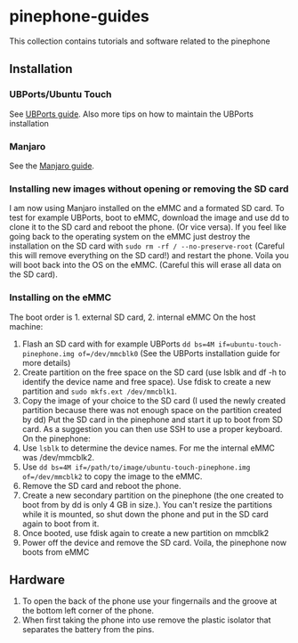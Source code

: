# pinephone-guides
This collection contains tutorials and software related to the pinephone

## Installation
### UBPorts/Ubuntu Touch
See [UBPorts guide](https://github.com/Oleffa/pinephone-guides/blob/master/UBPorts.md).
Also more tips on how to maintain the UBPorts installation
### Manjaro
See the [Manjaro guide](https://github.com/Oleffa/pinephone-guides/blob/master/Manjaro.md).

### Installing new images without opening or removing the SD card
I am now using Manjaro installed on the eMMC and a formated SD card. To test for example UBPorts, boot to eMMC, download the image and use dd to clone it to the SD card and reboot the phone. (Or vice versa).
If you feel like going back to the operating system on the eMMC just destroy the installation on the SD card with `sudo rm -rf / --no-preserve-root` (Careful this will remove everything on the SD card!) and restart the phone. Voila you will boot back into the OS on the eMMC. (Careful this will erase all data on the SD card).

### Installing on the eMMC
The boot order is 1. external SD card, 2. internal eMMC
On the host machine:
1. Flash an SD card with for example UBPorts `dd bs=4M if=ubuntu-touch-pinephone.img of=/dev/mmcblk0` (See the UBPorts installation guide for more details)
2. Create partition on the free space on the SD card (use lsblk and df -h to identify the device name and free space). Use fdisk to create a new partition and `sudo mkfs.ext /dev/mmcblk1`.
3. Copy the image of your choice to the SD card (I used the newly created partition because there was not enough space on the partition created by dd)
Put the SD card in the pinephone and start it up to boot from SD card.
As a suggestion you can then use SSH to use a proper keyboard.
On the pinephone:
1. Use `lsblk` to determine the device names. For me the internal eMMC was /dev/mmcblk2. 
2. Use `dd bs=4M if=/path/to/image/ubuntu-touch-pinephone.img of=/dev/mmcblk2` to copy the image to the eMMC.
3. Remove the SD card and reboot the phone.
4. Create a new secondary partition on the pinephone (the one created to boot from by dd is only 4 GB in size.). You can't resize the partitions while it is mounted, so shut down the phone and put in the SD card again to boot from it.
6. Once booted, use fdisk again to create a new partition on mmcblk2
7. Power off the device and remove the SD card. Voila, the pinephone now boots from eMMC

## Hardware
1. To open the back of the phone use your fingernails and the groove at the bottom left corner of the phone.
2. When first taking the phone into use remove the plastic isolator that separates the battery from the pins.
